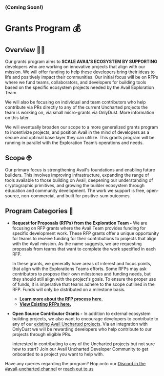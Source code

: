 ### (Coming Soon!)
# Grants Program 💰


## Overview 🐱‍👤

Our grants program aims to **SCALE AVAIL’S ECOSYSTEM BY SUPPORTING** developers who are working on innovative projects that align with our mission.  We will offer funding to help these developers bring their ideas to life and positively impact their communities. Our initial focus will be on RFPs where we fund teams, collaborators, and developers for building tools based on the specific ecosystem projects needed by the Avail Exploration Team. 

We will also be focusing on individual and team contributors who help contribute via PRs directly to any of the current Uncharted projects the team is working on, via small micro-grants via OnlyDust. More information on this later.

We will eventually broaden our scope to a more generalized grants program to incentivize projects, and position Avail in the mind of developers as a secure and optimal base layer they can utilize. This grants program will be running in parallel with the Exploration Team’s operations and needs.


## Scope 🤓

Our primary focus is strengthening Avail's foundations and enabling future builders. This involves improving infrastructure, expanding the range of tools available to those building on Avail, deepening our understanding of cryptographic primitives, and growing the builder ecosystem through education and community development. The work we support is free, open-source, non-commercial, and built for positive-sum outcomes.


## Program Categories 🚀

- **Request for Proposals (RFPs) from the Exploration Team -** We are focusing on RFP grants where the Avail Team provides funding for specific development work. These RFP grants offer a unique opportunity for teams to receive funding for their contributions to projects that align with the Avail mission. As the name suggests, we are requesting proposals from teams that want to complete the work specified in each RFP.
    
    In these grants, we generally have areas of interest and focus points, that align with the Explorations Teams efforts. Some RFPs may ask contributors to propose their own milestones and funding needs, but they should still align with the project's goals. To ensure the proper use of funds, it is imperative that teams adhere to the scope outlined in the RFP. Funds will only be distributed on a milestone basis.
  
  - **[Learn more about the RFP process here.](https://github.com/availproject/avail-uncharted/blob/b02eb54ba22ecb82c9c861b1f71cc77d70886b76/grants/RFPs/RFP-Process.md)**
  - **[View Existing RFPs here.](https://github.com/availproject/avail-uncharted/tree/b02eb54ba22ecb82c9c861b1f71cc77d70886b76/grants/RFPs)**
  
- **Open Source Contributor Grants -** In addition to external ecosystem building projects, we also want to encourage developers to contribute to any of our [existing Avail Uncharted projects](https://github.com/availproject/avail-uncharted#%EF%B8%8F-active-projects-%EF%B8%8F). Via an integration with OnlyDust we will be rewarding developers who help contribute to our projects through eligible PRs.

  Interested in contributing to any of the Uncharted projects but not sure how to start? Join our Avail Uncharted Developer Community to get onboarded to a project you want to help with.
    


Have any queries regarding the program? Hop onto our [Discord in the #avail-uncharted channel](https://discord.gg/availproject) or [reach out to us](https://airtable.com/app3uGEo7mZ5jbIfW/pagx1Wk6Fa1tEgqH8/form)
